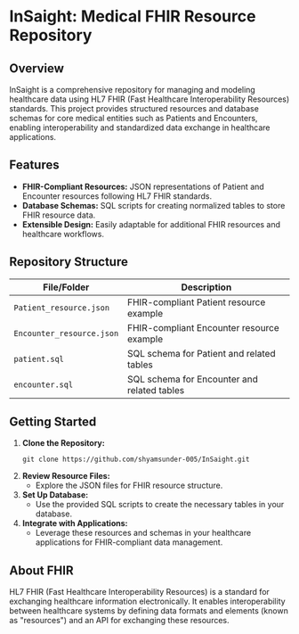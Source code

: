 # InSaight: Medical FHIR Resource Repository

## Overview
InSaight is a comprehensive repository for managing and modeling healthcare data using HL7 FHIR (Fast Healthcare Interoperability Resources) standards. This project provides structured resources and database schemas for core medical entities such as Patients and Encounters, enabling interoperability and standardized data exchange in healthcare applications.

## Features
- **FHIR-Compliant Resources:** JSON representations of Patient and Encounter resources following HL7 FHIR standards.
- **Database Schemas:** SQL scripts for creating normalized tables to store FHIR resource data.
- **Extensible Design:** Easily adaptable for additional FHIR resources and healthcare workflows.

## Repository Structure

| File/Folder                    | Description                                      |
|--------------------------------|--------------------------------------------------|
| `Patient_resource.json`        | FHIR-compliant Patient resource example           |
| `Encounter_resource.json`      | FHIR-compliant Encounter resource example         |
| `patient.sql`                  | SQL schema for Patient and related tables         |
| `encounter.sql`                | SQL schema for Encounter and related tables       |

## Getting Started
1. **Clone the Repository:**
	```
	git clone https://github.com/shyamsunder-005/InSaight.git
	```
2. **Review Resource Files:**
	- Explore the JSON files for FHIR resource structure.
3. **Set Up Database:**
	- Use the provided SQL scripts to create the necessary tables in your database.
4. **Integrate with Applications:**
	- Leverage these resources and schemas in your healthcare applications for FHIR-compliant data management.

## About FHIR
HL7 FHIR (Fast Healthcare Interoperability Resources) is a standard for exchanging healthcare information electronically. It enables interoperability between healthcare systems by defining data formats and elements (known as "resources") and an API for exchanging these resources.

